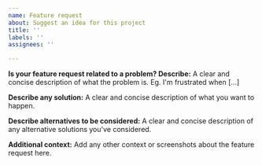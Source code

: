 ```yaml
---
name: Feature request
about: Suggest an idea for this project
title: ''
labels: ''
assignees: ''

---
```


**Is your feature request related to a problem? Describe:**
A clear and concise description of what the problem is. Eg. I'm frustrated when [...]

**Describe any solution:**
A clear and concise description of what you want to happen.

**Describe alternatives to be considered:**
A clear and concise description of any alternative solutions you've considered.

**Additional context:**
Add any other context or screenshots about the feature request here.
